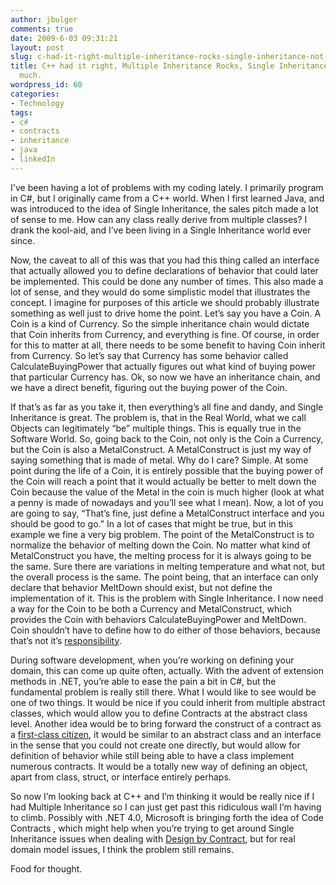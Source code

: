 ```yaml
---
author: jbulger
comments: true
date: 2009-6-03 09:31:21
layout: post
slug: c-had-it-right-multiple-inheritance-rocks-single-inheritance-not-so-much
title: C++ had it right, Multiple Inheritance Rocks, Single Inheritance... not so
  much.
wordpress_id: 60
categories:
- Technology
tags:
- c#
- contracts
- inheritance
- java
- linkedIn
---
```


I've been having a lot of problems with my coding lately. I primarily program in C#, but I originally came from a C++ world. When I first learned Java, and was introduced to the idea of Single Inheritance, the sales pitch made a lot of sense to me. How can any class really derive from multiple classes? I drank the kool-aid, and I’ve been living in a Single Inheritance world ever since.

Now, the caveat to all of this was that you had this thing called an interface that actually allowed you to define declarations of behavior that could later be implemented. This could be done any number of times. This also made a lot of sense, and they would do some simplistic model that illustrates the concept. I imagine for purposes of this article we should probably illustrate something as well just to drive home the point. Let’s say you have a Coin. A Coin is a kind of Currency. So the simple inheritance chain would dictate that Coin inherits from Currency, and everything is fine. Of course, in order for this to matter at all, there needs to be some benefit to having Coin inherit from Currency. So let’s say that Currency has some behavior called CalculateBuyingPower that actually figures out what kind of buying power that particular Currency has. Ok, so now we have an inheritance chain, and we have a direct benefit, figuring out the buying power of the Coin.

If that’s as far as you take it, then everything’s all fine and dandy, and Single Inheritance is great. The problem is, that in the Real World, what we call Objects can legitimately “be” multiple things. This is equally true in the Software World. So, going back to the Coin, not only is the Coin a Currency, but the Coin is also a MetalConstruct. A MetalConstruct is just my way of saying something that is made of metal. Why do I care? Simple. At some point during the life of a Coin, it is entirely possible that the buying power of the Coin will reach a point that it would actually be better to melt down the Coin because the value of the Metal in the coin is much higher (look at what a penny is made of nowadays and you’ll see what I mean). Now, a lot of you are going to say, “That’s fine, just define a MetalConstruct interface and you should be good to go.” In a lot of cases that might be true, but in this example we fine a very big problem. The point of the MetalConstruct is to normalize the behavior of melting down the Coin. No matter what kind of MetalConstruct you have, the melting process for it is always going to be the same. Sure there are variations in melting temperature and what not, but the overall process is the same. The point being, that an interface can only declare that behavior MeltDown should exist, but not define the implementation of it. This is the problem with Single Inheritance. I now need a way for the Coin to be both a Currency and MetalConstruct, which provides the Coin with behaviors CalculateBuyingPower and MeltDown. Coin shouldn’t have to define how to do either of those behaviors, because that’s not it’s [responsibility](http://en.wikipedia.org/wiki/Single_responsibility_principle).

During software development, when you’re working on defining your domain, this can come up quite often, actually. With the advent of extension methods in .NET, you’re able to ease the pain a bit in C#, but the fundamental problem is really still there. What I would like to see would be one of two things. It would be nice if you could inherit from multiple abstract classes, which would allow you to define Contracts at the abstract class level. Another idea would be to bring forward the construct of a contract as a [first-class citizen](http://en.wikipedia.org/wiki/First-class_citizen), it would be similar to an abstract class and an interface in the sense that you could not create one directly, but would allow for definition of behavior while still being able to have a class implement numerous contracts. It would be a totally new way of defining an object, apart from class, struct, or interface entirely perhaps.

So now I’m looking back at C++ and I’m thinking it would be really nice if I had Multiple Inheritance so I can just get past this ridiculous wall I’m having to climb. Possibly with .NET 4.0, Microsoft is bringing forth the idea of Code Contracts , which might help when you’re trying to get around Single Inheritance issues when dealing with [Design by Contract](http://en.wikipedia.org/wiki/Design_by_Contract), but for real domain model issues, I think the problem still remains.

Food for thought.
